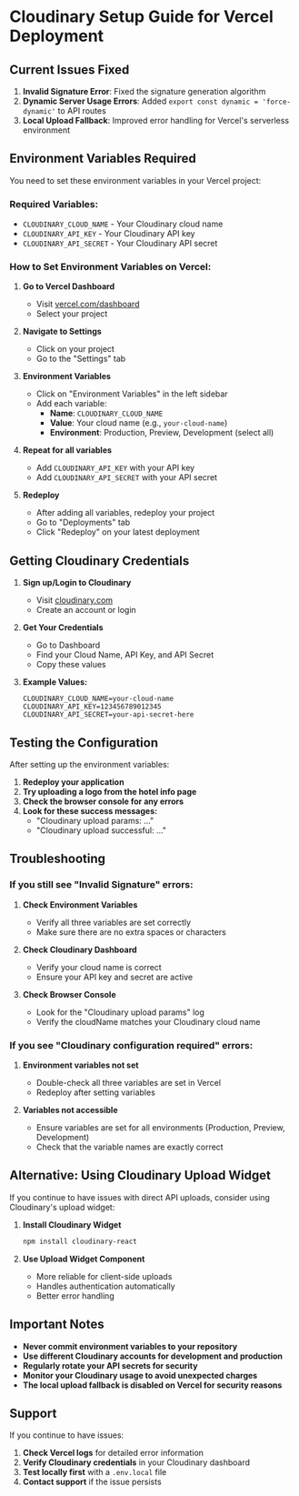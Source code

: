 # Cloudinary Setup Guide for Vercel Deployment

## Current Issues Fixed

1. **Invalid Signature Error**: Fixed the signature generation algorithm
2. **Dynamic Server Usage Errors**: Added `export const dynamic = 'force-dynamic'` to API routes
3. **Local Upload Fallback**: Improved error handling for Vercel's serverless environment

## Environment Variables Required

You need to set these environment variables in your Vercel project:

### Required Variables:
- `CLOUDINARY_CLOUD_NAME` - Your Cloudinary cloud name
- `CLOUDINARY_API_KEY` - Your Cloudinary API key  
- `CLOUDINARY_API_SECRET` - Your Cloudinary API secret

### How to Set Environment Variables on Vercel:

1. **Go to Vercel Dashboard**
   - Visit [vercel.com/dashboard](https://vercel.com/dashboard)
   - Select your project

2. **Navigate to Settings**
   - Click on your project
   - Go to the "Settings" tab

3. **Environment Variables**
   - Click on "Environment Variables" in the left sidebar
   - Add each variable:
     - **Name**: `CLOUDINARY_CLOUD_NAME`
     - **Value**: Your cloud name (e.g., `your-cloud-name`)
     - **Environment**: Production, Preview, Development (select all)

4. **Repeat for all variables**
   - Add `CLOUDINARY_API_KEY` with your API key
   - Add `CLOUDINARY_API_SECRET` with your API secret

5. **Redeploy**
   - After adding all variables, redeploy your project
   - Go to "Deployments" tab
   - Click "Redeploy" on your latest deployment

## Getting Cloudinary Credentials

1. **Sign up/Login to Cloudinary**
   - Visit [cloudinary.com](https://cloudinary.com)
   - Create an account or login

2. **Get Your Credentials**
   - Go to Dashboard
   - Find your Cloud Name, API Key, and API Secret
   - Copy these values

3. **Example Values:**
   ```
   CLOUDINARY_CLOUD_NAME=your-cloud-name
   CLOUDINARY_API_KEY=123456789012345
   CLOUDINARY_API_SECRET=your-api-secret-here
   ```

## Testing the Configuration

After setting up the environment variables:

1. **Redeploy your application**
2. **Try uploading a logo from the hotel info page**
3. **Check the browser console for any errors**
4. **Look for these success messages:**
   - "Cloudinary upload params: ..."
   - "Cloudinary upload successful: ..."

## Troubleshooting

### If you still see "Invalid Signature" errors:

1. **Check Environment Variables**
   - Verify all three variables are set correctly
   - Make sure there are no extra spaces or characters

2. **Check Cloudinary Dashboard**
   - Verify your cloud name is correct
   - Ensure your API key and secret are active

3. **Check Browser Console**
   - Look for the "Cloudinary upload params" log
   - Verify the cloudName matches your Cloudinary cloud name

### If you see "Cloudinary configuration required" errors:

1. **Environment variables not set**
   - Double-check all three variables are set in Vercel
   - Redeploy after setting variables

2. **Variables not accessible**
   - Ensure variables are set for all environments (Production, Preview, Development)
   - Check that the variable names are exactly correct

## Alternative: Using Cloudinary Upload Widget

If you continue to have issues with direct API uploads, consider using Cloudinary's upload widget:

1. **Install Cloudinary Widget**
   ```bash
   npm install cloudinary-react
   ```

2. **Use Upload Widget Component**
   - More reliable for client-side uploads
   - Handles authentication automatically
   - Better error handling

## Important Notes

- **Never commit environment variables to your repository**
- **Use different Cloudinary accounts for development and production**
- **Regularly rotate your API secrets for security**
- **Monitor your Cloudinary usage to avoid unexpected charges**
- **The local upload fallback is disabled on Vercel for security reasons**

## Support

If you continue to have issues:

1. **Check Vercel logs** for detailed error information
2. **Verify Cloudinary credentials** in your Cloudinary dashboard
3. **Test locally first** with a `.env.local` file
4. **Contact support** if the issue persists
